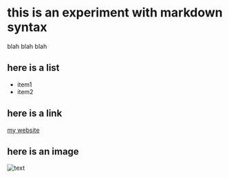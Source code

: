 # this is an experiment with markdown syntax

blah blah blah

## here is a list

- item1
- item2

## here is a link

[my website](www.notabotdaniel.github.io)

## here is an image

![text](https://media.npr.org/assets/img/2015/09/23/ap_836720500193-d90a20e2b8d735f74d436f36054eb3dc2bd96696.jpg?s=1100&c=85&f=jpeg)
